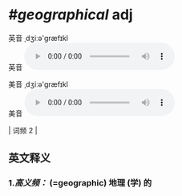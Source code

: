 # ***\#geographical*** adj
英音 ˌdʒiːə'ɡræfɪkl  
英音
<audio src="./media/geographical-B.aac" controls="controls"></audio>

美音 ˌdʒiːə'ɡræfɪkl  
美音
<audio src="./media/geographical-new.aac" controls="controls"></audio>



| 词频 2 |  

英文释义
---
### 1.*高义频：* **(=geographic) 地理 (学) 的**  


